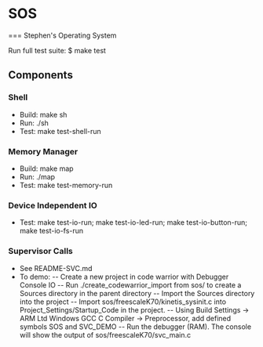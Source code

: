 # SOS
===
Stephen's Operating System

Run full test suite:
$ make test

## Components
### Shell
- Build: make sh
- Run:   ./sh
- Test:  make test-shell-run

### Memory Manager
- Build: make map
- Run: ./map
- Test: make test-memory-run

### Device Independent IO
- Test: make test-io-run; make test-io-led-run; make test-io-button-run; make test-io-fs-run

### Supervisor Calls
- See README-SVC.md
- To demo:
-- Create a new project in code warrior with Debugger Console IO
-- Run ./create\_codewarrior\_import from sos/ to create a Sources directory in the parent directory
-- Import the Sources directory into the project
-- Import sos/freescaleK70/kinetis_sysinit.c into Project\_Settings/Startup\_Code in the project.
-- Using Build Settings -> ARM Ltd Windows GCC C Compiler -> Preprocessor, add defined symbols SOS and SVC_DEMO
-- Run the debugger (RAM). The console will show the output of sos/freescaleK70/svc_main.c

